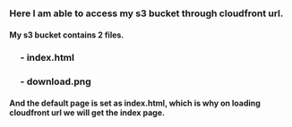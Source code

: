 ### Here I am able to access my s3 bucket through cloudfront url.
#### My s3 bucket contains 2 files.
### &nbsp;&nbsp;&nbsp;&nbsp; - index.html
### &nbsp;&nbsp;&nbsp;&nbsp; - download.png
#### And the default page is set as index.html, which is why on loading cloudfront url we will get the index page.
